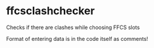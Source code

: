 # ffcsclashchecker
Checks if there are clashes while choosing FFCS slots

Format of entering data is in the code itself as comments!
